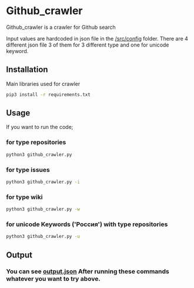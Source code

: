 # Github_crawler
Github_crawler is a crawler for Github search <br />

Input values are hardcoded in json file in the [/src/config](../src/config) folder. There are 4 different json file 3 of them for 3 different type and one for unicode keyword.<br />
## Installation

Main libraries used for crawler
```bash
pip3 install -r requirements.txt
```

## Usage

If you want to run the code;
### for type repositories

```bash
python3 github_crawler.py
```

### for type issues

```bash
python3 github_crawler.py -i
```

### for type wiki

```bash
python3 github_crawler.py -w
```

### for unicode Keywords ('Россия') with type repositories
```bash
python3 github_crawler.py -u
```

## Output

### You can see [output.json](/src/config/output.json) After running these commands whatever you want to try above.
